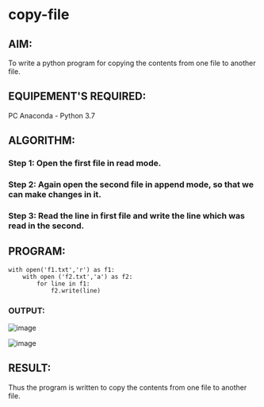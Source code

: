 # copy-file
## AIM:
To write a python program for copying the contents from one file to another file.
## EQUIPEMENT'S REQUIRED: 
PC
Anaconda - Python 3.7
## ALGORITHM: 
### Step 1: Open the first file in read mode.
### Step 2: Again open the second file in append mode, so that we can make changes in it.
### Step 3: Read the line in first file and write the line which was read in the second.
## PROGRAM:
```
with open('f1.txt','r') as f1:
    with open ('f2.txt','a') as f2:
        for line in f1:
            f2.write(line)
```
### OUTPUT:

![image](https://github.com/Meetha22003992/copy-file/assets/119401038/c449035a-74dd-4e1b-9e94-df310b9ce589)


![image](https://github.com/Meetha22003992/copy-file/assets/119401038/84599b9f-28c1-45da-b36c-a58404cfadf0)

## RESULT:
Thus the program is written to copy the contents from one file to another file.
